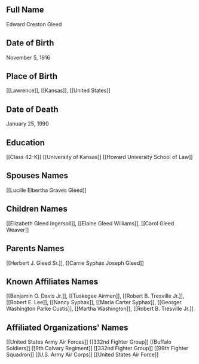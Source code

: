 ## Full Name
Edward Creston Gleed

## Date of Birth
November 5, 1916

## Place of Birth
[[Lawrence]], [[Kansas]], [[United States]]

## Date of Death
January 25, 1990

## Education
[[Class 42-K]]
[[University of Kansas]]
[[Howard University School of Law]]

## Spouses Names
[[Lucille Elbertha Graves Gleed]]

## Children Names
[[Elizabeth Gleed Ingersoll]], [[Elaine Gleed Williams]], [[Carol Gleed Weaver]]

## Parents Names
[[Herbert J. Gleed Sr.]], [[Carrie Syphax Joseph Gleed]]

## Known Affiliates Names
 [[Benjamin O. Davis Jr.]], [[Tuskegee Airmen]], [[Robert B. Tresville Jr.]], [[Robert E. Lee]], [[Nancy Syphax]], [[Maria Carter Syphax]], [[Georger Washington Parke Custis]], [[Martha Washington]], [[Robert B. Tresville Jr.]]

## Affiliated Organizations' Names
 [[United States Army Air Forces]]
 [[332nd Fighter Group]]
[[Buffalo Soldiers]]
[[9th Calvary Regiment]]
[[332nd Fighter Group]]
[[99th Fighter Squadron]]
[[U.S. Army Air Corps]]
[[United States Air Force]]